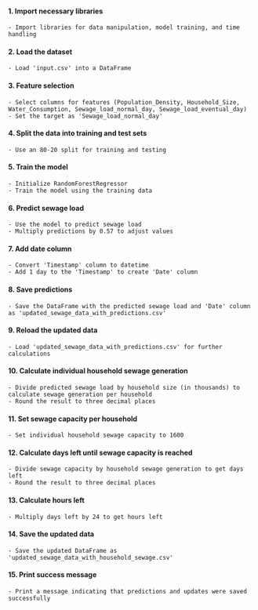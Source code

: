 

####  1. Import necessary libraries
    - Import libraries for data manipulation, model training, and time handling

####  2. Load the dataset
    - Load 'input.csv' into a DataFrame

####  3. Feature selection
    - Select columns for features (Population_Density, Household_Size, Water_Consumption, Sewage_load_normal_day, Sewage_load_eventual_day)
    - Set the target as 'Sewage_load_normal_day'

####  4. Split the data into training and test sets
    - Use an 80-20 split for training and testing

####  5. Train the model
    - Initialize RandomForestRegressor
    - Train the model using the training data

####  6. Predict sewage load
    - Use the model to predict sewage load
    - Multiply predictions by 0.57 to adjust values

####  7. Add date column
    - Convert 'Timestamp' column to datetime
    - Add 1 day to the 'Timestamp' to create 'Date' column

####  8. Save predictions
    - Save the DataFrame with the predicted sewage load and 'Date' column as 'updated_sewage_data_with_predictions.csv'

####  9. Reload the updated data
    - Load 'updated_sewage_data_with_predictions.csv' for further calculations

####  10. Calculate individual household sewage generation
    - Divide predicted sewage load by household size (in thousands) to calculate sewage generation per household
    - Round the result to three decimal places

####  11. Set sewage capacity per household
    - Set individual household sewage capacity to 1600

####  12. Calculate days left until sewage capacity is reached
    - Divide sewage capacity by household sewage generation to get days left
    - Round the result to three decimal places

####  13. Calculate hours left
    - Multiply days left by 24 to get hours left

####  14. Save the updated data
    - Save the updated DataFrame as 'updated_sewage_data_with_household_sewage.csv'

####  15. Print success message
    - Print a message indicating that predictions and updates were saved successfully
